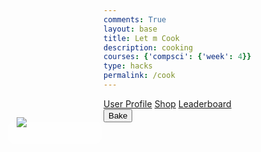 ```yaml
---
comments: True
layout: base
title: Let m Cook
description: cooking
courses: {'compsci': {'week': 4}}
type: hacks
permalink: /cook
---
```

<link rel="stylesheet" href="/lmc-frontend/LMC/JS/SCSS/cook.css">
<div id="point-container">
    <img src="/lmc-frontend/images/star.png" id=star>
    <div id="points"></div>
</div>
<div id="sideNav" class="sidenav">
    <div class="container" onclick="openNav(this)">
        <div class="bar1"></div>
        <div class="bar2"></div>
        <div class="bar3"></div>
    </div>
    <div id="sideNav-content">
    <a href="#">User Profile</a>
    <a href="#">Shop</a>
    <a href="#">Leaderboard</a>
    </div>
</div>
<div class="pan">
    <div class="insidePan">
        <div id="drop-zone-UL"></div>
        <div id="drop-zone-UR"></div>
        <div id="drop-zone-BR"></div>
        <div id="drop-zone-BL"></div> 
    </div>
</div>



<div id="bake">
    <button onclick="bake()">Bake</button>
</div>
<style>
    #points
    {
        width: 150px;
        height: 35px;
        margin-left: 20px;
        margin-top: 7px;
        background-color: rgba(255, 255, 255, 0.5);
        border-radius: 10px;
    }
    #point-container
    {
        position: absolute;
        left: 55px;
        margin-top: 30px;
        width: 50px;
        height: 50px;
    }
    #star {
        position: absolute;
        object-fit: contain;
        right: 0;
        z-index: 99; /* Ensure the star image is above other elements */
    }
<!--  -->
    .listIngredients-container .cell {
            position: relative;
            width: 200px;
            height: 100px;
            margin: 0 5px; /* Add margin between cells */
        }
    .listIngredients-container {
            display: flex;
            justify-content: center;
        }
<!--  -->
        .listIngredients-container div {
            display: flex;
            justify-content: center;
            align-items: center;
        }
<!--  -->
        .listIngredients-container img {
            max-width: 100%;
            max-height: 100%;
            position: absolute;
            top: 50%;
            left: 50%;
            transform: translate(-50%, -50%);
        }
</style>
<div class="listIngredients-container">

</div>
<script>
    const points = 0;
    const cellWidth = 200;
    const cellHeight = 100;
    const numCells = 10;
<!--  -->
    for (let i = 0; i <= numCells; i++) {
        const newCell = document.createElement("div");  
        newCell.id = `cell${i}`;
        newCell.style.position = 'absolute';
        newCell.style.width = `${cellWidth}px`;
        newCell.style.height = `${cellHeight}px`;
<!--  -->
        if (i % 2 === 0) {
            newCell.style.left = 0;
            newCell.style.marginTop = `${i * cellHeight}px`;
        } else {
            newCell.style.left = `${cellWidth}px`; // Set the left position for odd cells
            newCell.style.marginTop = `${(i - 1) * cellHeight}px`; // Adjust marginTop for odd cells
        }
<!--  -->
        const ingredientsContainer = document.querySelector(".listIngredients-container");
        ingredientsContainer.appendChild(newCell);
<!--  -->
        // Check if the cell ID is 0, 1, or 2
        if (i <= 3) {
            // Create and append image element
            const image = document.createElement("img");
            const images = ['/lmc-frontend/images/egg.png', '/lmc-frontend/images/sugar.png', '/lmc-frontend/images/flour.png','/lmc-frontend/images/food15.png'];
            image.src = images[i];
            image.draggable = true;
            image.style.objectFit = 'contain';
            if (i === 0)
            {
                image.id = 'egg';
            }
            else if (i === 1)
            {
                image.id = 'sugar';
            }
            else if (i === 2)
            {
                image.id = 'flour';
            }
            else if (i == 3)
            {
                image.id = 'glaze';
            }
            newCell.appendChild(image);
        }
    }
    function bake() {
        var containerUR = document.getElementById("drop-zone-UR");
        var containerUL = document.getElementById("drop-zone-UL");
        var containerBL = document.getElementById("drop-zone-BL");
        var containerBR = document.getElementById("drop-zone-BR");
        <!--  -->
        const ingredientsPan = [];
        <!--  -->
        // Loop through the children of each container
        for (let i = 0; i < containerUR.children.length; i++) {
            ingredientsPan.push(containerUR.children[i].getAttribute('id'));
        }
        for (let i = 0; i < containerUL.children.length; i++) {
            ingredientsPan.push(containerUL.children[i].getAttribute('id'));
        }
        for (let i = 0; i < containerBL.children.length; i++) {
            ingredientsPan.push(containerBL.children[i].getAttribute('id'));
        }
        for (let i = 0; i < containerBR.children.length; i++) {
            ingredientsPan.push(containerBR.children[i].getAttribute('id'));
        }
        <!--  -->
        console.log(ingredientsPan);
        const url = "http://127.0.0.1:8028/api/baking/";
        const options = {
            method: 'GET', // *GET, POST, PUT, DELETE, etc.
            mode: 'cors', // no-cors, *cors, same-origin
            cache: 'default', // *default, no-cache, reload, force-cache, only-if-cached
            credentials: 'include', // include, same-origin, omit
            headers: {
                'Content-Type': 'application/json',
            },
        };
         // in future, implement logic in order to have wowingredients be the list of ingredients created when button on sandbox pressed
        ingredientsPan.sort();
        console.log(ingredientsPan);
        // prepare HTML result container for new output
        const resultContainer = document.getElementById("result");
        // fetch the API
        fetch(url, options)
            // response is a RESTful "promise" on any successful fetc
            // valid response will contain JSON data
            .then(response => {
            response.json().then(data => {
                // console.log(wowingredients);
                let x = false;
                for (const row of data) {
                    if (JSON.parse(row.recpie).toString() == ingredientsPan.toString()){
                        console.log('success');
                        x = true;
                    }
                    }
                if(!x)
                {
                    console.log('failure');
                }
                })
            })
}

</script>

<script src="/lmc-frontend/LMC/JS/dragFood.js"></script>
